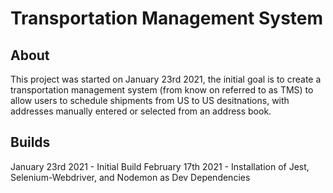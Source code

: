 # Transportation Management System

## About

This project was started on January 23rd 2021, the initial goal is to create a transportation management system (from know on referred to as TMS) to allow users to schedule shipments from US to US desitnations, with addresses manually entered or selected from an address book.

## Builds

January 23rd 2021 - Initial Build
February 17th 2021 - Installation of Jest, Selenium-Webdriver, and Nodemon as Dev Dependencies
